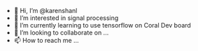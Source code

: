 - 👋 Hi, I’m @karenshanl
- 👀 I’m interested in signal processing
- 🌱 I’m currently learning to use tensorflow on Coral Dev board
- 💞️ I’m looking to collaborate on ...
- 📫 How to reach me ...

<!---
karenshanl/karenshanl is a ✨ special ✨ repository because its `README.md` (this file) appears on your GitHub profile.
You can click the Preview link to take a look at your changes.
--->
